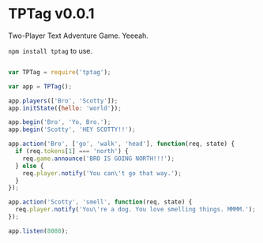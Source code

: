 TPTag v0.0.1
============

Two-Player Text Adventure Game. Yeeeah.

`npm install tptag` to use.

```javascript

var TPTag = require('tptag');

var app = TPTag();

app.players(['Bro', 'Scotty']);
app.initState({hello: 'world'});

app.begin('Bro', 'Yo, Bro.');
app.begin('Scotty', 'HEY SCOTTY!!');

app.action('Bro', ['go', 'walk', 'head'], function(req, state) {
  if (req.tokens[1] === 'north') {
    req.game.announce('BRO IS GOING NORTH!!!');
  } else {
    req.player.notify('You can\'t go that way.');
  }
});

app.action('Scotty', 'smell', function(req, state) {
  req.player.notify('You\'re a dog. You love smelling things. MMMM.');
});

app.listen(8080);
```
